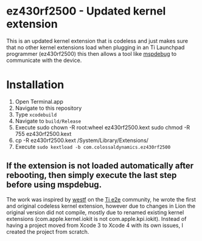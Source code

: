 ez430rf2500 - Updated kernel extension
======================================

This is an updated kernel extension that is codeless and just makes sure that
no other kernel extensions load when plugging in an Ti Launchpad programmer
(ez430rf2500) this then allows a tool like [mspdebug][1] to communicate with
the device.


# Installation

1. Open Terminal.app
2. Navigate to this repository
3. Type `xcodebuild`
4. Navigate to `build/Release`
5. Execute 
        sudo chown -R root:wheel ez430rf2500.kext
        sudo chmod -R 755 ez430rf2500.kext
6. cp -R ez430rf2500.kext /System/Library/Extensions/
7. Execute `sudo kextload -b com.colossaldynamics.ez430rf2500`

If the extension is not loaded automatically after rebooting, then simply execute the last step before using mspdebug.
---

The work was inspired by [westf][2] on the [Ti e2e][3] community, he wrote the
first and original codeless kernel extension, however due to changes in Lion
the original version did not compile, mostly due to renamed existing kernel
extensions (com.apple.kernel.iokit is not com.apple.kpi.iokit). Instead of
having a project moved from Xcode 3 to Xcode 4 with its own issues, I created
the project from scratch.

[1]: http://mspdebug.sourceforge.net/
[2]: http://e2e.ti.com/support/microcontrollers/msp43016-bit_ultra-low_power_mcus/f/166/p/18554/212659.aspx#212659
[3]: http://e2e.ti.com/
